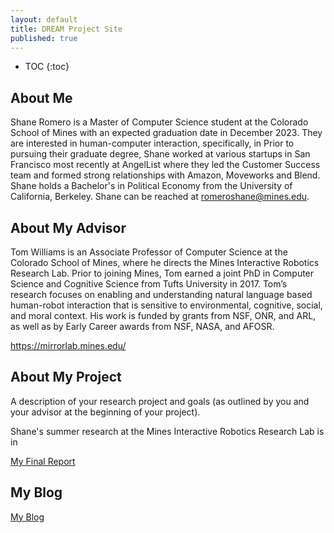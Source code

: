 ```yaml
---
layout: default
title: DREAM Project Site
published: true
---
```


* TOC
{:toc}

## About Me

Shane Romero is a Master of Computer Science student at the Colorado School of Mines with an expected graduation date in December 2023. They are interested in human-computer interaction, specifically, in  Prior to pursuing their graduate degree, Shane worked at various startups in San Francisco most recently at AngelList where they led the Customer Success team and formed strong relationships with Amazon, Moveworks and Blend. Shane holds a Bachelor's in Political Economy from the University of California, Berkeley. Shane can be reached at romeroshane@mines.edu.

## About My Advisor

Tom Williams is an Associate Professor of Computer Science at the Colorado School of Mines, where he directs the Mines Interactive Robotics Research Lab. Prior to joining Mines, Tom earned a joint PhD in Computer Science and Cognitive Science from Tufts University in 2017. Tom’s research focuses on enabling and understanding natural language based human-robot interaction that is sensitive to environmental, cognitive, social, and moral context. His work is funded by grants from NSF, ONR, and ARL, as well as by Early Career awards from NSF, NASA, and AFOSR.

https://mirrorlab.mines.edu/


## About My Project

A description of your research project and goals (as outlined by you and your advisor at the beginning of your project).

Shane's summer research at the Mines Interactive Robotics Research Lab is in



[My Final Report](files/finalreport.pdf)

## My Blog

[My Blog](blog.html)
